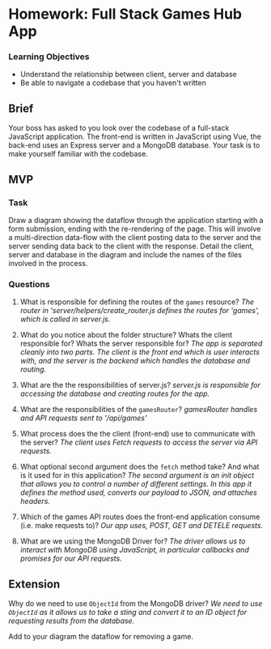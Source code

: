 # Homework: Full Stack Games Hub App

### Learning Objectives

- Understand the relationship between client, server and database
- Be able to navigate a codebase that you haven't written

## Brief

Your boss has asked to you look over the codebase of a full-stack JavaScript application. The front-end is written in JavaScript using Vue, the back-end uses an Express server and a MongoDB database. Your task is to make yourself familiar with the codebase.


## MVP

### Task

Draw a diagram showing the dataflow through the application starting with a form submission, ending with the re-rendering of the page. This will involve a multi-direction data-flow with the client posting data to the server and the server sending data back to the client with the response. Detail the client, server and database in the diagram and include the names of the files involved in the process.

### Questions

1. What is responsible for defining the routes of the `games` resource?
*The router in 'server/helpers/create_router.js defines the routes for 'games', which is called in server.js.*

2. What do you notice about the folder structure?  Whats the client responsible for? Whats the server responsible for?
*The app is separated cleanly into two parts. The client is the front end which is user interacts with, and the server is the backend which handles the database and routing.*

3. What are the the responsibilities of server.js?
*server.js is responsible for accessing the database and creating routes for the app.*

4. What are the responsibilities of the `gamesRouter`?
*gamesRouter handles and API requests sent to '/api/games'*

5. What process does the the client (front-end) use to communicate with the server?
*The client uses Fetch requests to access the server via API requests.*

6. What optional second argument does the `fetch` method take? And what is it used for in this application?
*The second argument is an init object that allows you to control a number of different settings. In this app it defines the method used, converts our payload to JSON, and attaches headers.*

7. Which of the games API routes does the front-end application consume (i.e. make requests to)?
*Our app uses, POST, GET and DETELE requests.*

8. What are we using the MongoDB Driver for?
*The driver allows us to interact with MongoDB using JavaScript, in particular callbacks and promises for our API requests.*

## Extension

Why do we need to use `ObjectId` from the MongoDB driver?
*We need to use `ObjectId` as it allows us to take a sting and convert it to an ID object for requesting results from the database.*

Add to your diagram the dataflow for removing a game.
